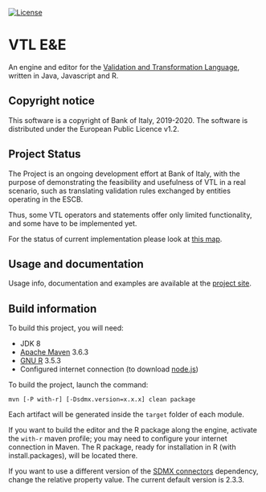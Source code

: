 [![License](https://img.shields.io/badge/license-EUPL-green)](https://joinup.ec.europa.eu/collection/eupl/eupl-text-eupl-12)

# VTL E&E

An engine and editor for the 
[Validation and Transformation Language](https://sdmx.org/?page_id=5096), 
written in Java, Javascript and R.

## Copyright notice

This software is a copyright of Bank of Italy, 2019-2020.
The software is distributed under the European Public Licence v1.2.

## Project Status

The Project is an ongoing development effort at Bank of Italy, with the 
purpose of demonstrating the feasibility and usefulness of VTL in a real 
scenario, such as translating validation rules exchanged by entities 
operating in the ESCB.

Thus, some VTL operators and statements offer only limited functionality,
and some have to be implemented yet.

For the status of current implementation please look at 
[this map](https://vpinna80.github.io/VTL/images/VTL.png).

## Usage and documentation

Usage info, documentation and examples are available at the
[project site](http://vpinna80.github.io/VTL/).

## Build information

To build this project, you will need:

* JDK 8
* [Apache Maven](https://maven.apache.org/) 3.6.3
* [GNU R](https://www.r-project.org/) 3.5.3
* Configured internet connection (to download [node.js](https://nodejs.org/))

To build the project, launch the command:

    mvn [-P with-r] [-Dsdmx.version=x.x.x] clean package

Each artifact will be generated inside the `target` folder of each module.

If you want to build the editor and the R package along the engine, activate the 
`with-r` maven profile; you may need to configure your internet connection in 
Maven. The R package, ready for installation in R (with install.packages), will 
be located there.

If you want to use a different version of the 
[SDMX connectors](https://github.com/amattioc/SDMX.git) dependency, change 
the relative property value. The current default version is 2.3.3.
